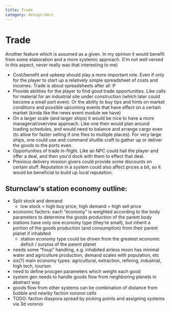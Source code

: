```yaml
---
title: Trade
category: design-docs
---
```


# **Trade**

Another feature which is assumed as a given. In my opinion it would benefit from some elaboration and a more systemic approach. (I'm not well versed in this aspect, never really was that interesting to me)

- Cost/benefit and upkeep should play a more important role. Even if only for the player to start up a relatively simple spreadsheet of costs and incomes. Trade is about spreadsheets after all :P
- Provide abilities for the player to find good trade opportunities. Like calls for material for an industrial site under construction (which later could become a small port even). Or the ability to buy tips and hints on market conditions and possible upcoming events that have effect on a certain market (kinda like the news event module we have)
- On a larger scale (and larger ships) it would be nice to have a more managerial/overview approach. Like one then would plan around loading schedules, and would need to balance and arrange cargo even (to allow for faster selling if one flies to multiple places). For very large ships, one could use and command shuttle craft to gather up or deliver the goods to the ports even.
- Opportunities of trade in-flight. Like an NPC could hail the player and offer a deal, and then you'd dock with them to effect that deal.
- Previous delivery mission givers could provide some discounts on certain stuff. Reputation in a system could also affect prices a bit, so it would be beneficial to build up local reputation.



## Sturnclaw's station economy outline:

- Split stock and demand
  - low stock = high buy price, high demand = high sell price
- economic factors: each “economy” is weighted according to the body parameters to determine the goods production of the parent body
- stations have only one economy type (they’re small), but inherit a portion of the goods production (and consumption) from their parent planet if inhabited
  - station economy type could be driven from the greatest economic deficit / surplus of the parent planet
- needs some “fixup” handling, e.g. inhabited airless moon has minimal water and agriculture production, demand scales with population, etc
- six(?) main economy types: agricultural, extraction, refining, industrial, high tech, tourism
- need to define procgen parameters which weight each good
- system gen needs to handle goods flow from neighboring planets in abstract way
- goods flow from other systems can be combination of distance from bubble and nearby faction voronoi cells
- TODO: faction diaspora spread by picking points and assigning systems via 3d voronoi